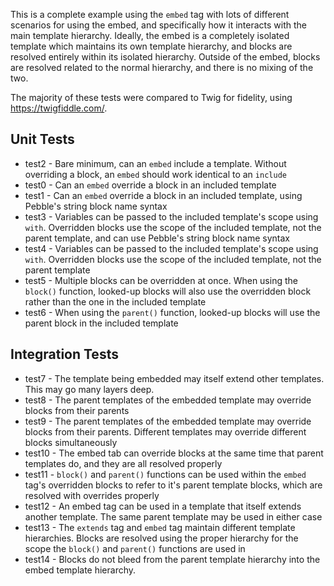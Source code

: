 This is a complete example using the `embed` tag with lots of different scenarios for using the embed, and specifically
how it interacts with the main template hierarchy. Ideally, the embed is a completely isolated template which maintains
its own template hierarchy, and blocks are resolved entirely within its isolated hierarchy. Outside of the embed, blocks
are resolved related to the normal hierarchy, and there is no mixing of the two. 

The majority of these tests were compared to Twig for fidelity, using https://twigfiddle.com/.

## Unit Tests

- test2 - Bare minimum, can an `embed` include a template. Without overriding a block, an `embed` should work identical 
    to an `include`
- test0 - Can an `embed` override a block in an included template
- test1 - Can an `embed` override a block in an included template, using Pebble's string block name syntax
- test3 - Variables can be passed to the included template's scope using `with`. Overridden blocks use the scope of the 
    included template, not the parent template, and can use Pebble's string block name syntax
- test4 - Variables can be passed to the included template's scope using `with`. Overridden blocks use the scope of the 
    included template, not the parent template
- test5 - Multiple blocks can be overridden at once. When using the `block()` function, looked-up blocks will also use
    the overridden block rather than the one in the included template
- test6 - When using the `parent()` function, looked-up blocks will use the parent block in the included template

## Integration Tests

- test7 - The template being embedded may itself extend other templates. This may go many layers deep. 
- test8 - The parent templates of the embedded template may override blocks from their parents
- test9 - The parent templates of the embedded template may override blocks from their parents. Different templates may
    override different blocks simultaneously
- test10 - The embed tab can override blocks at the same time that parent templates do, and they are all resolved 
    properly
- test11 - `block()` and `parent()` functions can be used within the `embed` tag's overridden blocks to refer to it's 
    parent template blocks, which are resolved with overrides properly
- test12 - An embed tag can be used in a template that itself extends another template. The same parent template may
    be used in either case
- test13 - The `extends` tag and `embed` tag maintain different template hierarchies. Blocks are resolved using the 
    proper hierarchy for the scope the `block()` and `parent()` functions are used in
- test14 - Blocks do not bleed from the parent template hierarchy into the embed template hierarchy.